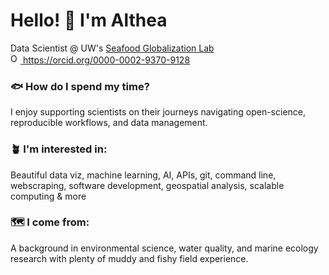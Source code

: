 <h1 align="left"> Hello! 🔆 I'm Althea </h1>

Data Scientist @ UW's [Seafood Globalization Lab](http://seafood-globalization-lab.weebly.com/) \
<a href="https://orcid.org/0000-0002-9370-9128">
<img alt="ORCID logo" src="https://info.orcid.org/wp-content/uploads/2019/11/orcid_16x16.png" width="16" height="16" />
https://orcid.org/0000-0002-9370-9128
</a>

### :fish: How do I spend my time?

I enjoy supporting scientists on their journeys navigating open-science, reproducible workflows, and data management.

### 🪴 I'm interested in: 

Beautiful data viz, machine learning, AI, APIs, git, command line, webscraping, software development, geospatial analysis, scalable computing & more 

### 🗺️ I come from: 

A background in environmental science, water quality, and marine ecology research with plenty of muddy and fishy field experience. 

<!--
**theamarks/theamarks** is a ✨ _special_ ✨ repository because its `README.md` (this file) appears on your GitHub profile.

Here are some ideas to get you started:

- 🔭 I’m currently working on ...
- 🌱 I’m currently learning ...
- 👯 I’m looking to collaborate on ...
- 🤔 I’m looking for help with ...
- 💬 Ask me about ...
- 📫 How to reach me: ...
- 😄 Pronouns: ...
- ⚡ Fun fact: ...

emoji directory: https://gist.github.com/rxaviers/7360908
-->
